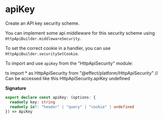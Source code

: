 # apiKey

Create an API key security scheme.

You can implement some api middleware for this security scheme using
`HttpApiBuilder.middlewareSecurity`.

To set the correct cookie in a handler, you can use
`HttpApiBuilder.securitySetCookie`.

To import and use `apiKey` from the "HttpApiSecurity" module:

ts
import \* as HttpApiSecurity from "@effect/platform/HttpApiSecurity"
// Can be accessed like this
HttpApiSecurity.apiKey
undefined

**Signature**

```ts
export declare const apiKey: (options: {
  readonly key: string
  readonly in?: "header" | "query" | "cookie" | undefined
}) => ApiKey
```
